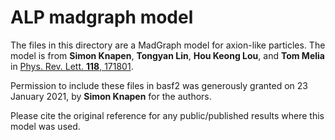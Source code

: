 # ALP madgraph model

The files in this directory are a MadGraph model for axion-like particles. The model is from **Simon Knapen**, **Tongyan Lin**, **Hou Keong Lou**, and **Tom Melia** in [Phys. Rev. Lett. **118**, 171801](https://doi.org/10.1103/PhysRevLett.118.171801).

Permission to include these files in basf2 was generously granted on 23 January 2021, by **Simon Knapen** for the authors.

Please cite the original reference for any public/published results where this model was used.
